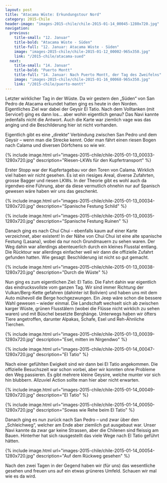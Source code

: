 ```yaml
---
layout: post
title: "Atacama Wüste: Erkundungstour Nord"
category: 2015-Chile
header-image: "images-2015-chile/chile-2015-01-14_00045-1280x720.jpg"
navigation:
  previous:
    title-small: "12. Januar"
    title-bold: "Atacama Wüste - Süden"
    title-full: "12. Januar: Atacama Wüste - Süden"
    image: "images-2015-chile/chile-2015-01-12_00002-965x350.jpg"
    link: "/2015-chile/atacama-sued"
  next:
    title-small: "14. Januar"
    title-bold: "Puerto Montt"
    title-full: "14. Januar: Nach Puerto Montt, der Tag des Zweifelns"
    image: "images-2015-chile/chile-2015-01-16_00068-965x350.jpg"
    link: "/2015-chile/puerto-montt"
---
```

Letzter wirklicher Tag in der Wüste. Da wir gestern den „Süden“ von San Pedro de Atacama erkundet hatten ging es heute in den Norden. Eigentliches Ziel war dabei der Geysir El Tatio. Nach dem Volltanken (mit Service!) ging es dann los… aber wohin eigentlich genau? Das Navi kannte jedenfalls nicht die Antwort. Auch die Karte war ziemlich vage was das anging und die Beschilderung hier ist nicht vorhanden.

Eigentlich gibt es eine „direkte“ Verbindung zwischen San Pedro und dem Geysir – wenn man die Strecke kennt. Oder man fährt einen riesen Bogen nach Calama und diversen Dörfchens so wie wir.  

{% include image.html url="images-2015-chile/chile-2015-01-13_00033-1280x720.jpg" description="Riesen-LKWs für den Kupfertransport" %}

Erster Stopp war der Kupfertagebau vor den Toren von Calama. Wirklich viel haben wir nicht gesehen. Es ist ein riesiges Areal, diverse Zufahrten, grosse Bagger und riesen LKWs. In der Theorie gibt es wohl auch da irgendwo eine Führung, aber da diese vermutlich ohnehin nur auf Spanisch gewesen wäre haben wir uns das geschenkt.  

{% include image.html url="images-2015-chile/chile-2015-01-13_00034-1280x720.jpg" description="Spanische Festung Schild" %}

{% include image.html url="images-2015-chile/chile-2015-01-13_00035-1280x720.jpg" description="Spanische Festung Ruinen" %}

Danach ging es nach Chui Chui – ebenfalls kaum auf einer Karte verzeichnet, aber existent! In der Nähe von Chui Chui ist eine alte spanische Festung (Lasana), wobei da nur noch Grundmauern zu sehen waren. Der Weg dahin war allerdings abenteuerlich durch ein kleines Flusstal entlang. Die Rücktour war allerdings einfacher weil wir dann die offizielle Zufahrt gefunden hatten. Wie gesagt: Beschilderung ist nicht so gut gemacht.  

{% include image.html url="images-2015-chile/chile-2015-01-13_00038-1280x720.jpg" description="Durch die Wüste" %}

Nun ging es zum eigentlichen Ziel: El Tatio. Die Fahrt dahin war eigentlich das eindrucksvollste vom ganzen Tag. Wir sind immer Richtung der Vulkan/Berg-Kette gefahren (dahinter ist Bolivien) und haben uns mit dem Auto mühevoll die Berge hochgezwungen. Ein Jeep wäre schon die bessere Wahl gewesen – wieder einmal. Die Landschaft wechselt sich ab zwischen karger Wüste, grünen Flusstälern (wobei die Flüsse nicht wirklich zu sehen waren) und mit Büschel besetzte Berghänge. Unterwegs haben wir öfters Tiere angetroffen, darunter Alpakas, Schafe, Esel und Reh-Ähnliche Tierchen.  

{% include image.html url="images-2015-chile/chile-2015-01-13_00039-1280x720.jpg" description="Esel, mitten im Nirgendwo" %}

{% include image.html url="images-2015-chile/chile-2015-01-14_00047-1280x720.jpg" description="El Tatio" %}

Nach einer gefühlten Ewigkeit sind wir dann bei El Tatio angekommen. Die offizielle Besuchszeit war schon vorbei, aber wir konnten ohne Probleme den Weg passieren. Es gibt mehrere kleine Geysire, welche munter vor sich hin blubbern. Allzuviel Action sollte man hier aber nicht erwarten.  

{% include image.html url="images-2015-chile/chile-2015-01-14_00049-1280x720.jpg" description="El Tatio" %}

{% include image.html url="images-2015-chile/chile-2015-01-14_00050-1280x720.jpg" description="Sowas wie Rehe beim El Tatio" %}

Danach ging es nun zurück nach San Pedro – und zwar über den „Schleichweg“, welcher am Ende aber ziemlich gut ausgebaut war. Unser Navi kannte da zwar gar keine Strassen, aber die Chilenen sind fleissig am Bauen. Hinterher hat sich rausgestellt das viele Wege nach El Tatio geführt hätten.

{% include image.html url="images-2015-chile/chile-2015-01-14_00054-1280x720.jpg" description="Auf dem Rückweg gesehen" %}

Nach den zwei Tagen in der Gegend haben wir (für uns) das wesentliche gesehen und freuen uns auf ein etwas grüneres Umfeld. Schauen wir mal wie es da wird.
